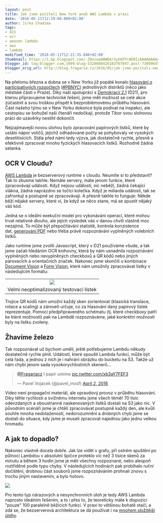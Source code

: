 ```yaml
---
layout: post
title: Jak jsme počítali New York aneb AWS Lambda v praxi
date: '2016-05-11T12:19:00.000+02:00'
author: Jirka Chadima
tags:
- d21
- ocr
- amazon lambda
- aws
- lambda
modified_time: '2016-05-11T12:21:35.046+02:00'
thumbnail: https://1.bp.blogspot.com/-ZDoiwaABWB4/VyG6FPrAERI/AAAAAAAAAEk/hrMuWaXZmFAxrpgE73TwMejBvXp5l8esACLcB/s72-c/poll.jpg
blogger_id: tag:blogger.com,1999:blog-5328688426183767847.post-7389964546885819327
blogger_orig_url: http://blog.fragaria.cz/2016/05/jak-jsme-pocitali-new-york-aneb-aws.html
---
```


Na přelomu března a dubna se v New Yorku již popáté konalo [hlasování o
participativních
rozpočtech](http://news.d21.me/en/various/participatory-budgeting-moves-forward-in-new-york-city/) ([\#PBNYC](https://twitter.com/search?q=%23PBNYC))
jednotlivých distriktů (něco jako městské části v Praze). Díky naší
spolupráci s [Demokracií 2.1](https://www.d21.me/) (D21), pro kterou
připravujeme technické řešení, jsme měli možnost se celé akce zúčastnit
a svou troškou přispět k bezproblémovému průběhu hlasování.
Část našeho týmu se v New Yorku dokonce byla podívat na inspekci, ale
cestopisu se bohužel naši čtenáři nedočkají, protože Tibor svou slohovou
práci do uzávěrky nestihl dokončit.

Nejzajímavejší novou úlohou bylo zpracování papírových lístků, které by
ustálo nápor voličů, jejichž odhadované počty se pohybovaly ve vysokých
desetitisících. Stála před námi tedy výzva, jak dostatečně rychle,
přesně a efektivně zpracovat mnoho fyzických hlasovacích lístků.
Rozhodně žádná selanka.

## OCR V Cloudu?

[AWS Lambda](https://aws.amazon.com/lambda/) je bezserverový runtime v
cloudu. Neumíte si to představit? Tak to zkusme takhle: Nemáte servery,
máte jenom funkce, které zpracovávají události. Když nejsou události,
nic neběží, žádná čekající vlákna, žádná naprázdno se točící kolečka.
Když je miliarda událostí, tak se zafrontují a postupně se zpracovávají.
A přesně takhle to funguje: Někde běží nějaké servery, které ví, že když
se něco stane, má se spustit nějaký váš kód.

Jedná se o ideální exekuční model pro vykonávání operací, které mohou
trvat relativně dlouho, ale jejich výsledek vás v danou chvíli vlastně
moc nezajímá. To může být přepočítávání statistik, kontrola konzistence
dat, [generování
PDF](https://www.souki.cz/jak-nepouzivame-v-php-exec) nebo třeba právě
rozpoznávání vyplněných volebních lístků.

Jako runtime jsme zvolili Javascript, který v D21 používáme všude, a tak
jsme začali hledáním OCR knihovny, která by nám usnadnila rozpoznávání
vyplněných nebo nevyplněných checkboxů a QR kódů nebo jiných párovacích
a orientačních značek. Nakonec jsme skončili u kombinace [Document
Vision](https://github.com/creatale/node-dv) a [Form
Vision](https://github.com/creatale/node-fv), které nám umožnily
zpracovávat lístky v následujícím
formátu:

|                                                                                                                                                                                                                                                |
| :--------------------------------------------------------------------------------------------------------------------------------------------------------------------------------------------------------------------------------------------: |
| [![](https://1.bp.blogspot.com/-ZDoiwaABWB4/VyG6FPrAERI/AAAAAAAAAEk/hrMuWaXZmFAxrpgE73TwMejBvXp5l8esACLcB/s640/poll.jpg)](https://1.bp.blogspot.com/-ZDoiwaABWB4/VyG6FPrAERI/AAAAAAAAAEk/hrMuWaXZmFAxrpgE73TwMejBvXp5l8esACLcB/s1600/poll.jpg) |
|                                                                                                    Velmi neoptimalizovaný testovací lístek                                                                                                     |

Trojice QR kódů nám umožní každý sken zorientovat (klasická translace,
rotace a scaling) a zároveň určuje, co za hlasování daný papírový lístek
reprezentuje. Pomocí předpřipraveného schématu (tj. které checkboxy
patří ke které možnosti) pak na Lambdě rozpoznáváme, jaké konkrétní
možnosti byly na lístku zvoleny.

## Žhavíme železo

Tak rozpoznávat už bychom uměli, ještě potřebujeme Lambdu někudy
dostatečně rychle plnit. Událostí, které spouští Lambda funkci, může
být celá řada, a jednou z nich je i nahrání obrázku do bucketu na S3.
Takže už nám chybí jenom sada vysokorychlostních skenerů...

> [@Fragariacz](https://twitter.com/Fragariacz) I papir umime
> [pic.twitter.com/xb3aY7FEF3](https://t.co/xb3aY7FEF3)
> 
> — Pavel Vojacek (@pavel\_mxsf)
> [April 2, 2016](https://twitter.com/pavel_mxsf/status/716067794312413185)

Video není propagační materiál, ale opravdový provoz v průběhu
hlasování. Díky téhle rychlosti a svižnému internetu jsme všech téměř
70 tisíc odevzdaných a oboustranně naskenovaných lístků dostali na S3
jako nic. V původním scénáři jsme je chtěli zpracovávat postupně každý
den, ale kvůli souhře mnoha nedotažeností, nedorozumnění a drobných chyb
jsme se dostali do situace, kdy jsme je museli zpracovat najednou jako
jednu velkou hromadu.

## A jak to dopadlo?

Nakonec vlastně docela dobře. Jak lze vidět v grafu, při ostrém spuštění
po půlnoci Lambdou v absolutní špičce proteklo víc než 3 tisíce skenů za
minutu a během 3 hodin jsme je měli všechny rozpoznané, nebo alespoň
roztříděné podle typu chyby. V následujících hodinách pak probíhalo
ruční dočištění, drobnou část souborů jsme rozpoznáváním prohnali
znovu s trochu jiným nastavením, a bylo
hotovo.

[![](https://4.bp.blogspot.com/-diOGr2uAVwk/VyBsz4AhGwI/AAAAAAAAAEU/uD7CFFAkEOka8Q5xob5D0Yc8fw_E_43SwCLcB/s640/lambda-invocations.png)](https://4.bp.blogspot.com/-diOGr2uAVwk/VyBsz4AhGwI/AAAAAAAAAEU/uD7CFFAkEOka8Q5xob5D0Yc8fw_E_43SwCLcB/s1600/lambda-invocations.png)

Pro tento typ nárazových a nesynchronních úloh je tedy AWS Lambda
naprosto ideálním řešením, a to i přes to, že teoreticky máte k
dispozici "pouze" 100 paralelně běžících funkcí. V praxi to většinou
bohatě stačí, a zdá se, že bezserverová architektura se dá používat i na
[mnohem složitější úlohy](http://apex.run/).
